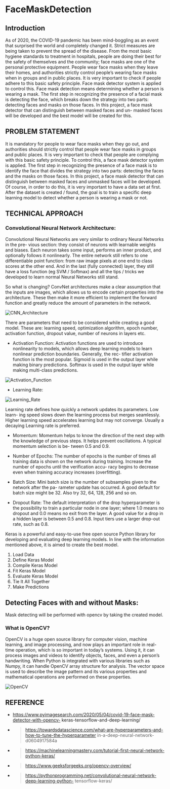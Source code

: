 # FaceMaskDetection

## Introduction
As of 2020, the COVID-19 pandemic has been mind-boggling as an event that surprised the world and completely changed it. Strict measures are being taken to prevent the spread of the disease. From the most basic hygiene standards to treatment in hospitals, people are doing their best for the safety of themselves and the community; face masks are one of the personal protective equipment. People wear face masks when they leave their homes, and authorities strictly control people’s wearing face masks when in groups and in public places. It is very important to check if people adhere to this basic safety principle. Face mask detector system is applied to control this. Face mask detection means determining whether a person is wearing a mask. The first step in recognizing the presence of a facial mask is detecting the face, which breaks down the strategy into two parts: detecting faces and masks on those faces.
In this project, a face mask detector that can distinguish between masked faces and un- masked faces will be developed and the best model will be created for this.

## PROBLEM STATEMENT
It is mandatory for people to wear face masks when they go out, and authorities should strictly control that people wear face masks in groups and public places. It is very important to check that people are complying with this basic safety principle. To control this, a face mask detector system is applied. The first step in recognizing the presence of a face mask is to identify the face that divides the strategy into two parts: detecting the faces and the masks on those faces.
In this project, a face mask detector that can distinguish between masked faces and unmasked faces will be developed.
Of course, in order to do this, it is very important to have a data set at first. After the dataset is created / found, the goal is to train a specific deep learning model to detect whether a person is wearing a mask or not.

## TECHNICAL APPROACH
### Convolutional Neural Network Architecture:
Convolutional Neural Networks are very similar to ordinary Neural Networks in the pre- vious section: they consist of neurons with learnable weights and biases. Each neuron takes some input, performs an inner product, and optionally follows it nonlinearly. The entire network still refers to one differentiable point function: from raw image pixels at one end to class scores at the other end. And in the last (fully connected) layer, they still have a loss function (eg SVM / Softmax) and all the tips / tricks we developed to learn normal Neural Networks still stand.

So what is changing? ConvNet architectures make a clear assumption that the inputs are images, which allows us to encode certain properties into the architecture. These then make it more efficient to implement the forward function and greatly reduce the amount of parameters in the network.

![CNN_Architecture](https://miro.medium.com/max/1462/1*tC3At10vx1SHqC88jUfNZA.png)

There are parameters that need to be considered while creating a good model. These are: learning speed, optimization algorithm, epoch number, activation function, dropout value, number of neurons in layers etc.

* Activation Function:
Activation functions are used to introduce nonlinearity to models, which allows deep learning models to learn nonlinear prediction boundaries. Generally, the rec- tifier activation function is the most popular. Sigmoid is used in the output layer while making binary predictions. Softmax is used in the output layer while making multi-class predictions.

![Activation_Function](https://miro.medium.com/max/1452/1*XxxiA0jJvPrHEJHD4z893g.png)

* Learning Rate:

![Learning_Rate](https://www.jeremyjordan.me/content/images/2018/02/Screen-Shot-2018-02-24-at-11.47.09-AM.png)

Learning rate defines how quickly a network updates its parameters. Low learn- ing speed slows down the learning process but merges seamlessly. Higher learning speed accelerates learning but may not converge. Usually a decaying Learning rate is preferred.

* Momentum:
Momentum helps to know the direction of the next step with the knowledge of previous steps. It helps prevent oscillations. A typical momentum selection is be- tween 0.5 and 0.9.

* Number of Epochs:
The number of epochs is the number of times all training data is shown on the network during training. Increase the number of epochs until the verification accu- racy begins to decrease even when training accuracy increases (overfitting).

* Batch Size:
Mini batch size is the number of subsamples given to the network after the pa- rameter update has occurred. A good default for batch size might be 32. Also try 32, 64, 128, 256 and so on.

* Dropout Rate:
The default interpretation of the drop hyperparameter is the possibility to train a particular node in one layer; where 1.0 means no dropout and 0.0 means no exit from the layer. A good value for a drop in a hidden layer is between 0.5 and 0.8. Input tiers use a larger drop-out rate, such as 0.8.

Keras is a powerful and easy-to-use free open source Python library for developing and evaluating deep learning models.
In line with the information mentioned above, it is aimed to create the best model.

1. Load Data
2. Define Keras Model 
3. Compile Keras Model 
4. Fit Keras Model
5. Evaluate Keras Model 
6. Tie It All Together
7. Make Predictions

## Detecting Faces with and without Masks:
Mask detecting will be performed with opencv by taking the created model.

### What is OpenCV?
OpenCV is a huge open source library for computer vision, machine learning, and image processing, and now plays an important role in real-time operation, which is so important in today’s systems. Using it, it can process images and videos to identify objects, faces, and even a person’s handwriting. When Python is integrated with various libraries such as Numpy, it can handle OpenCV array structure for analysis. The vector space is used to describe the image pattern and its various properties and mathematical operations are performed on these properties.

![OpenCV](https://ars.els-cdn.com/content/image/1-s2.0-S2214785320405826-gr6.jpg)

## REFERENCE

* https://www.pyimagesearch.com/2020/05/04/covid-19-face-mask-detector-with-opencv- keras-tensorflow-and-deep-learning/
* > https://towardsdatascience.com/what-are-hyperparameters-and-how-to-tune-the-hyperparameter in-a-deep-neural-network-d0604917584a
* > https://machinelearningmastery.com/tutorial-first-neural-network-python-keras/
* > https://www.geeksforgeeks.org/opencv-overview/
* > https://pythonprogramming.net/convolutional-neural-network-deep-learning-python- tensorflow-keras/
